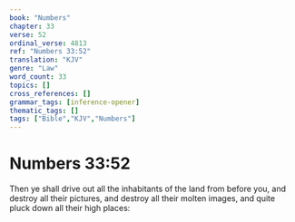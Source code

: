 ```yaml
---
book: "Numbers"
chapter: 33
verse: 52
ordinal_verse: 4813
ref: "Numbers 33:52"
translation: "KJV"
genre: "Law"
word_count: 33
topics: []
cross_references: []
grammar_tags: [inference-opener]
thematic_tags: []
tags: ["Bible","KJV","Numbers"]
---
```


# Numbers 33:52

Then ye shall drive out all the inhabitants of the land from before you, and destroy all their pictures, and destroy all their molten images, and quite pluck down all their high places:
